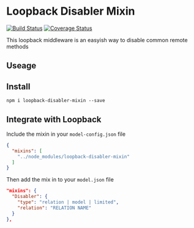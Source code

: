 # Loopback Disabler Mixin

[![Build Status](https://travis-ci.com/Danwakeem/loopback-disabler-mixin.svg?branch=master)](https://travis-ci.com/Danwakeem/loopback-disabler-mixin)
[![Coverage Status](https://coveralls.io/repos/github/Danwakeem/loopback-disabler-mixin/badge.svg?branch=master)](https://coveralls.io/github/Danwakeem/loopback-disabler-mixin?branch=master)

This loopback middleware is an easyish way to disable common remote methods

## Useage

## Install
`npm i loopback-disabler-mixin --save`

## Integrate with Loopback
Include the mixin in your `model-config.json` file

```json
{
  "mixins": [
    "../node_modules/loopback-disabler-mixin"
  ]
}
```

Then add the mix in to your `model.json` file
```json
"mixins": {
  "Disabler": {
    "type": "relation | model | limited",
    "relation": "RELATION NAME"
  }
},
```
